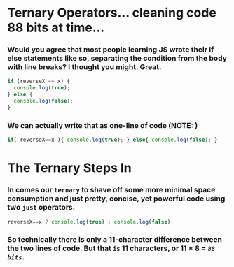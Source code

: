 # Ternary Operators... cleaning code 88 bits at time...

### Would you agree that most people learning JS wrote their if else statements like so, separating the condition from the body with line breaks? I thought you might. Great.
```js
if (reverseX == x) {
  console.log(true);
} else {
  console.log(false);
}
```

### We can actually write that as one-line of code (NOTE: )

```js
if( reverseX==x ){ console.log(true); } else{ console.log(false); }
```

# The Ternary Steps In
### In comes our `ternary` to shave off some more minimal space consumption and just pretty, concise, yet powerful code using two `just` operators.
```js
reverseX==x ? console.log(true) : console.log(false);
```

### So technically there is only a 11-character difference between the two lines of code. But that `is` 11 characters, or 11 * 8 = ***`88 bits`***. 

